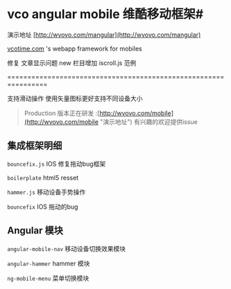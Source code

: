 # vco angular mobile 维酷移动框架#

演示地址 [http://wvovo.com/mangular](http://wvovo.com/mangular)

[vcotime.com](http://vcotime.com) 's webapp framework for mobiles


修复 文章显示问题 new 栏目增加 iscroll.js 范例

================================================================

支持滑动操作 使用矢量图标更好支持不同设备大小

> Production 版本正在研发  :[http://wvovo.com/mobile](http://wvovo.com/mobile "演示地址") 有兴趣的欢迎提供issue

## 集成框架明细 ##

`bouncefix.js` IOS 修复拖动bug框架

`boilerplate` html5 resset

`hammer.js` 移动设备手势操作

`bouncefix` IOS 拖动的bug

## Angular 模块 ##

`angular-mobile-nav` 移动设备切换效果模块

`angular-hammer` hammer 模块

`ng-mobile-menu` 菜单切换模块







